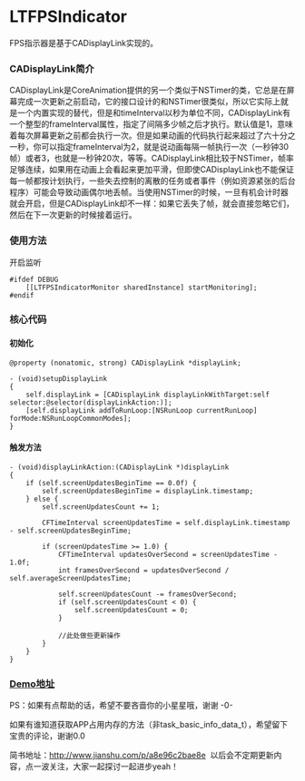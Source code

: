 # LTFPSIndicator
FPS指示器是基于CADisplayLink实现的。
### CADisplayLink简介
CADisplayLink是CoreAnimation提供的另一个类似于NSTimer的类，它总是在屏幕完成一次更新之前启动，它的接口设计的和NSTimer很类似，所以它实际上就是一个内置实现的替代，但是和timeInterval以秒为单位不同，CADisplayLink有一个整型的frameInterval属性，指定了间隔多少帧之后才执行。默认值是1，意味着每次屏幕更新之前都会执行一次。但是如果动画的代码执行起来超过了六十分之一秒，你可以指定frameInterval为2，就是说动画每隔一帧执行一次（一秒钟30帧）或者3，也就是一秒钟20次，等等。CADisplayLink相比较于NSTimer，帧率足够连续，如果用在动画上会看起来更加平滑，但即使CADisplayLink也不能保证每一帧都按计划执行，一些失去控制的离散的任务或者事件（例如资源紧张的后台程序）可能会导致动画偶尔地丢帧。当使用NSTimer的时候，一旦有机会计时器就会开启，但是CADisplayLink却不一样：如果它丢失了帧，就会直接忽略它们，然后在下一次更新的时候接着运行。

### 使用方法
开启监听
```
#ifdef DEBUG
    [[LTFPSIndicatorMonitor sharedInstance] startMonitoring];
#endif
```

### 核心代码
#### 初始化
```
@property (nonatomic, strong) CADisplayLink *displayLink;    

- (void)setupDisplayLink
{
    self.displayLink = [CADisplayLink displayLinkWithTarget:self selector:@selector(displayLinkAction:)];
    [self.displayLink addToRunLoop:[NSRunLoop currentRunLoop] forMode:NSRunLoopCommonModes];
}

```

#### 触发方法
```
- (void)displayLinkAction:(CADisplayLink *)displayLink
{
    if (self.screenUpdatesBeginTime == 0.0f) {
        self.screenUpdatesBeginTime = displayLink.timestamp;
    } else {
        self.screenUpdatesCount += 1;
        
        CFTimeInterval screenUpdatesTime = self.displayLink.timestamp - self.screenUpdatesBeginTime;
        
        if (screenUpdatesTime >= 1.0) {
            CFTimeInterval updatesOverSecond = screenUpdatesTime - 1.0f;
            int framesOverSecond = updatesOverSecond / self.averageScreenUpdatesTime;
            
            self.screenUpdatesCount -= framesOverSecond;
            if (self.screenUpdatesCount < 0) {
                self.screenUpdatesCount = 0;
            }
            
            //此处做些更新操作
        }
    }
}
```

### [Demo地址](https://github.com/2856571872/LTFPSIndicator)
PS：如果有点帮助的话，希望不要吝啬你的小星星哦，谢谢 -0-

如果有谁知道获取APP占用内存的方法（非task_basic_info_data_t），希望留下宝贵的评论，谢谢0.0

简书地址：http://www.jianshu.com/p/a8e96c2bae8e  以后会不定期更新内容，点一波关注，大家一起探讨一起进步yeah！
